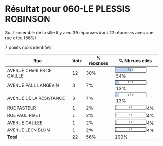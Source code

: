 # Résultat pour 060-LE PLESSIS ROBINSON

Sur l'ensemble de la ville il y a eu 39 réponses dont 22 réponses avec une rue citée (56%)

7 points noirs identifiés

| Rue | Vote | % réponses | % Nb rues cités|
|-----|------|------------|----------------|
| AVENUE CHARLES DE GAULLE | 12 | 30% | <img src="../../img/bar_54.gif" />&nbsp;54%|
| AVENUE PAUL LANGEVIN | 3 | 7% | <img src="../../img/bar_13.gif" />&nbsp;13%|
| AVENUE DE LA RESISTANCE | 3 | 7% | <img src="../../img/bar_13.gif" />&nbsp;13%|
| RUE PASTEUR | 1 | 2% | <img src="../../img/bar_4.gif" />&nbsp;4%|
| RUE PAUL RIVET | 1 | 2% | <img src="../../img/bar_4.gif" />&nbsp;4%|
| AVENUE GALILEE | 1 | 2% | <img src="../../img/bar_4.gif" />&nbsp;4%|
| AVENUE LEON BLUM | 1 | 2% | <img src="../../img/bar_4.gif" />&nbsp;4%|
| **Total** | 22 | 56% | 100%|
